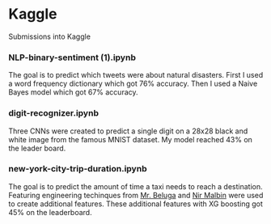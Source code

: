 # Kaggle
Submissions into Kaggle

### NLP-binary-sentiment (1).ipynb
The goal is to predict which tweets were about natural disasters. First I used a word frequency dictionary which got 76% accuracy. Then I used a Naive Bayes model which got 67% accuracy. 

### digit-recognizer.ipynb
Three CNNs were created to predict a single digit on a 28x28 black and white image from the famous MNIST dataset. My model reached 43% on the leader board.

### new-york-city-trip-duration.ipynb
The goal is to predict the amount of time a taxi needs to reach a destination. Featuring engineering techinques from [Mr. Beluga](https://www.kaggle.com/gaborfodor/from-eda-to-the-top-lb-0-367) and [Nir Malbin](https://www.kaggle.com/donniedarko/darktaxi-tripdurationprediction-lb-0-385) were used to create additional features. These additional features with XG boosting got 45% on the leaderboard. 

